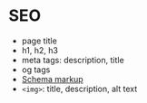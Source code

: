 # SEO



 
- page title
- h1, h2, h3
- meta tags: description, title
- og tags
- [Schema markup](http://schema.org)
- `<img>`: title, description, alt text